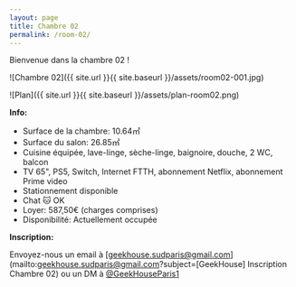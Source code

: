 ```yaml
---
layout: page
title: Chambre 02
permalink: /room-02/
---
```

Bienvenue dans la chambre 02 !

![Chambre 02]({{ site.url }}{{ site.baseurl }}/assets/room02-001.jpg)

![Plan]({{ site.url }}{{ site.baseurl }}/assets/plan-room02.png)

**Info:**

* Surface de la chambre: 10.64&#13217;
* Surface du salon: 26.85&#13217;
* Cuisine équipée, lave-linge, sèche-linge, baignoire, douche, 2 WC, balcon
* TV 65", PS5, Switch, Internet FTTH, abonnement Netflix, abonnement Prime video
* Stationnement disponible
* Chat 🐱 OK
* Loyer: 587,50&#8364; (charges comprises)
* Disponibilité: Actuellement occupée

**Inscription:**

Envoyez-nous un email à [geekhouse.sudparis@gmail.com](mailto:geekhouse.sudparis@gmail.com?subject=[GeekHouse] Inscription Chambre 02) ou un DM à [@GeekHouseParis1](https://twitter.com/GeekHouseParis1)
